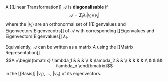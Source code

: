 A [[Linear Transformation]] $\mathcal{A}$ is **diagonalisable** if $$\mathcal{A} =\Sigma_i \lambda_i|v_i\rangle\langle v_i|$$where the $|v_i\rangle$ are an orthonormal set of [[Eigenvalues and Eigenvectors|Eigenvecotrs]] of $\mathcal{A}$ with corresponding [[Eigenvalues and Eigenvectors|Eigenvalues]] $\lambda_i$.

Equivalently, $\mathcal{A}$ can be written as a matrix $A$ using the [[Matrix Representation]] $$A =\begin{bmatrix}
	\lambda_1 &  &  &  \\ 
	 & \lambda_2 &  &  \\
	 &  & & & \\
	 & & && \lambda_n
\end{bmatrix}$$in the [[Basis]] $|v_1\rangle,\ \dots,\ |v_n\rangle$ of its eigenvectors.